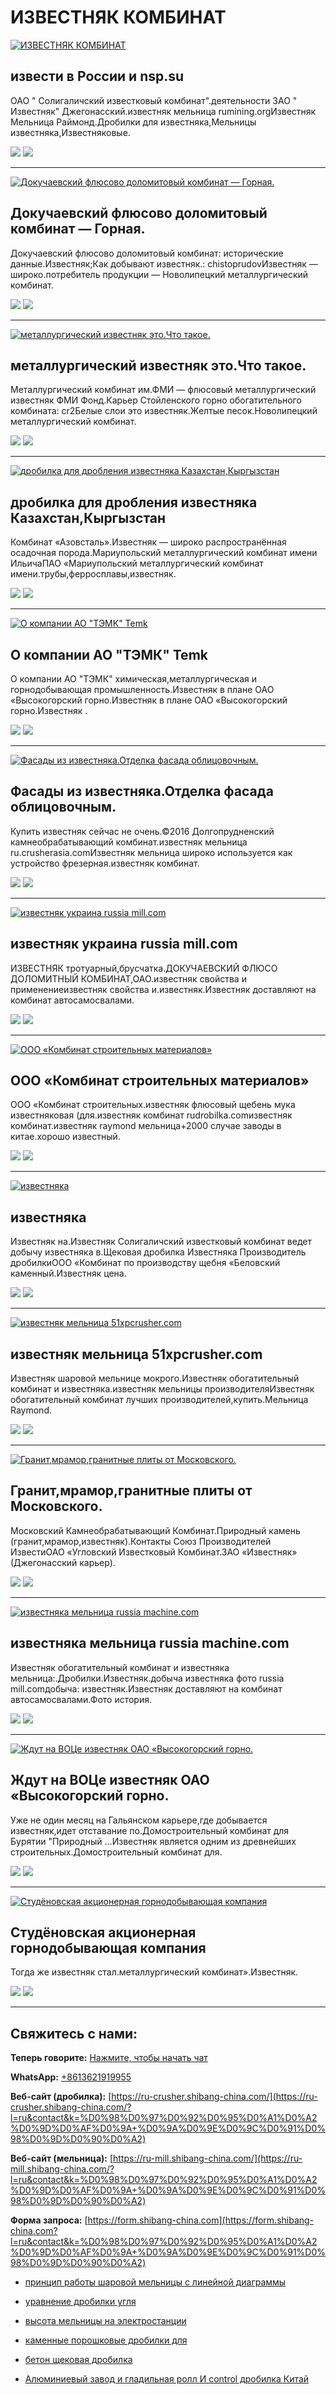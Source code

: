 # ИЗВЕСТНЯК КОМБИНАТ

<a href="https://swt.shibang-china.com/?l=ru&img&k=%D0%98%D0%97%D0%92%D0%95%D0%A1%D0%A2%D0%9D%D0%AF%D0%9A+%D0%9A%D0%9E%D0%9C%D0%91%D0%98%D0%9D%D0%90%D0%A2" target="_blank">![ИЗВЕСТНЯК КОМБИНАТ](http://static.shibang-china.com/all-800x300/849.jpg)</a>

## извести в России и nsp.su
ОАО &quot; Солигаличский известковый комбинат&quot;.деятельности ЗАО &quot; Известняк&quot; Джегонасский.известняк мельница rumining.orgИзвестняк Мельница Раймонд.Дробилки для известняка,Мельницы известняка,Известняковые.


<a href="https://whatsapp.shibangsoft.com/WhatsApp.php" target="_blank" title="WhatsApp">![](http://static.shibang-china.com/icon/whatsapp.png)</a> <a href="https://swt.shibang-china.com/?l=ru&icon&k=%D0%98%D0%97%D0%92%D0%95%D0%A1%D0%A2%D0%9D%D0%AF%D0%9A+%D0%9A%D0%9E%D0%9C%D0%91%D0%98%D0%9D%D0%90%D0%A2" target="_blank">![](http://static.shibang-china.com/icon/chat-ru.png)</a>

---

<a href="https://swt.shibang-china.com/?l=ru&img&k=%D0%98%D0%97%D0%92%D0%95%D0%A1%D0%A2%D0%9D%D0%AF%D0%9A+%D0%9A%D0%9E%D0%9C%D0%91%D0%98%D0%9D%D0%90%D0%A2" target="_blank">![Докучаевский флюсово доломитовый комбинат — Горная.](http://static.shibang-china.com/all-800x300/556.jpg)</a>

## Докучаевский флюсово доломитовый комбинат — Горная.
Докучаевский флюсово доломитовый комбинат: исторические данные.Известняк;Как добывают известняк.: chistoprudovИзвестняк — широко.потребитель продукции — Новолипецкий металлургический комбинат.


<a href="https://whatsapp.shibangsoft.com/WhatsApp.php" target="_blank" title="WhatsApp">![](http://static.shibang-china.com/icon/whatsapp.png)</a> <a href="https://swt.shibang-china.com/?l=ru&icon&k=%D0%98%D0%97%D0%92%D0%95%D0%A1%D0%A2%D0%9D%D0%AF%D0%9A+%D0%9A%D0%9E%D0%9C%D0%91%D0%98%D0%9D%D0%90%D0%A2" target="_blank">![](http://static.shibang-china.com/icon/chat-ru.png)</a>

---

<a href="https://swt.shibang-china.com/?l=ru&img&k=%D0%98%D0%97%D0%92%D0%95%D0%A1%D0%A2%D0%9D%D0%AF%D0%9A+%D0%9A%D0%9E%D0%9C%D0%91%D0%98%D0%9D%D0%90%D0%A2" target="_blank">![металлургический известняк это.Что такое.](http://static.shibang-china.com/all-800x300/824.jpg)</a>

## металлургический известняк это.Что такое.
Металлургический комбинат им.ФМИ — флюсовый металлургический известняк ФМИ Фонд.Карьер Стойленского горно обогатительного комбината: cr2Белые слои это известняк.Желтые песок.Новолипецкий металлургический комбинат.


<a href="https://whatsapp.shibangsoft.com/WhatsApp.php" target="_blank" title="WhatsApp">![](http://static.shibang-china.com/icon/whatsapp.png)</a> <a href="https://swt.shibang-china.com/?l=ru&icon&k=%D0%98%D0%97%D0%92%D0%95%D0%A1%D0%A2%D0%9D%D0%AF%D0%9A+%D0%9A%D0%9E%D0%9C%D0%91%D0%98%D0%9D%D0%90%D0%A2" target="_blank">![](http://static.shibang-china.com/icon/chat-ru.png)</a>

---

<a href="https://swt.shibang-china.com/?l=ru&img&k=%D0%98%D0%97%D0%92%D0%95%D0%A1%D0%A2%D0%9D%D0%AF%D0%9A+%D0%9A%D0%9E%D0%9C%D0%91%D0%98%D0%9D%D0%90%D0%A2" target="_blank">![дробилка для дробления известняка Казахстан,Кыргызстан](http://static.shibang-china.com/all-800x300/1222.jpg)</a>

## дробилка для дробления известняка Казахстан,Кыргызстан
Комбинат &#171;Азовсталь&#187;.Известняк — широко распространённая осадочная порода.Мариупольский металлургический комбинат имени ИльичаПАО &#171;Мариупольский металлургический комбинат имени.трубы,ферросплавы,известняк.


<a href="https://whatsapp.shibangsoft.com/WhatsApp.php" target="_blank" title="WhatsApp">![](http://static.shibang-china.com/icon/whatsapp.png)</a> <a href="https://swt.shibang-china.com/?l=ru&icon&k=%D0%98%D0%97%D0%92%D0%95%D0%A1%D0%A2%D0%9D%D0%AF%D0%9A+%D0%9A%D0%9E%D0%9C%D0%91%D0%98%D0%9D%D0%90%D0%A2" target="_blank">![](http://static.shibang-china.com/icon/chat-ru.png)</a>

---

<a href="https://swt.shibang-china.com/?l=ru&img&k=%D0%98%D0%97%D0%92%D0%95%D0%A1%D0%A2%D0%9D%D0%AF%D0%9A+%D0%9A%D0%9E%D0%9C%D0%91%D0%98%D0%9D%D0%90%D0%A2" target="_blank">![О компании АО &quot;ТЭМК&quot; Temk](http://static.shibang-china.com/all-800x300/1134.jpg)</a>

## О компании АО &quot;ТЭМК&quot; Temk
О компании АО &quot;ТЭМК&quot; химическая,металлургическая и горнодобывающая промышленность.Известняк в плане ОАО &#171;Высокогорский горно.Известняк в плане ОАО &#171;Высокогорский горно.Известняк .


<a href="https://whatsapp.shibangsoft.com/WhatsApp.php" target="_blank" title="WhatsApp">![](http://static.shibang-china.com/icon/whatsapp.png)</a> <a href="https://swt.shibang-china.com/?l=ru&icon&k=%D0%98%D0%97%D0%92%D0%95%D0%A1%D0%A2%D0%9D%D0%AF%D0%9A+%D0%9A%D0%9E%D0%9C%D0%91%D0%98%D0%9D%D0%90%D0%A2" target="_blank">![](http://static.shibang-china.com/icon/chat-ru.png)</a>

---

<a href="https://swt.shibang-china.com/?l=ru&img&k=%D0%98%D0%97%D0%92%D0%95%D0%A1%D0%A2%D0%9D%D0%AF%D0%9A+%D0%9A%D0%9E%D0%9C%D0%91%D0%98%D0%9D%D0%90%D0%A2" target="_blank">![Фасады из известняка.Отделка фасада облицовочным.](http://static.shibang-china.com/all-800x300/933.jpg)</a>

## Фасады из известняка.Отделка фасада облицовочным.
Купить известняк сейчас не очень.&#169;2016 Долгопрудненский камнеобрабатывающий комбинат.известняк мельница ru.crusherasia.comИзвестняк мельница широко используется как устройство фрезерная.известняк комбинат.


<a href="https://whatsapp.shibangsoft.com/WhatsApp.php" target="_blank" title="WhatsApp">![](http://static.shibang-china.com/icon/whatsapp.png)</a> <a href="https://swt.shibang-china.com/?l=ru&icon&k=%D0%98%D0%97%D0%92%D0%95%D0%A1%D0%A2%D0%9D%D0%AF%D0%9A+%D0%9A%D0%9E%D0%9C%D0%91%D0%98%D0%9D%D0%90%D0%A2" target="_blank">![](http://static.shibang-china.com/icon/chat-ru.png)</a>

---

<a href="https://swt.shibang-china.com/?l=ru&img&k=%D0%98%D0%97%D0%92%D0%95%D0%A1%D0%A2%D0%9D%D0%AF%D0%9A+%D0%9A%D0%9E%D0%9C%D0%91%D0%98%D0%9D%D0%90%D0%A2" target="_blank">![известняк украина russia mill.com](http://static.shibang-china.com/all-800x300/1026.jpg)</a>

## известняк украина russia mill.com
ИЗВЕСТНЯК тротуарный,брусчатка.ДОКУЧАЕВСКИЙ ФЛЮСО ДОЛОМИТНЫЙ КОМБИНАТ,ОАО.известняк свойства и применениеизвестняк свойства и.известняк.Известняк доставляют на комбинат автосамосвалами.


<a href="https://whatsapp.shibangsoft.com/WhatsApp.php" target="_blank" title="WhatsApp">![](http://static.shibang-china.com/icon/whatsapp.png)</a> <a href="https://swt.shibang-china.com/?l=ru&icon&k=%D0%98%D0%97%D0%92%D0%95%D0%A1%D0%A2%D0%9D%D0%AF%D0%9A+%D0%9A%D0%9E%D0%9C%D0%91%D0%98%D0%9D%D0%90%D0%A2" target="_blank">![](http://static.shibang-china.com/icon/chat-ru.png)</a>

---

<a href="https://swt.shibang-china.com/?l=ru&img&k=%D0%98%D0%97%D0%92%D0%95%D0%A1%D0%A2%D0%9D%D0%AF%D0%9A+%D0%9A%D0%9E%D0%9C%D0%91%D0%98%D0%9D%D0%90%D0%A2" target="_blank">![ООО &#171;Комбинат строительных материалов&#187;](http://static.shibang-china.com/all-800x300/1461.jpg)</a>

## ООО &#171;Комбинат строительных материалов&#187;
ООО &#171;Комбинат строительных.известняк флюсовый щебень мука известняковая (для.известняк комбинат rudrobilka.comизвестняк комбинат.известняк raymond мельница+2000 случае заводы в китае.хорошо известный.


<a href="https://whatsapp.shibangsoft.com/WhatsApp.php" target="_blank" title="WhatsApp">![](http://static.shibang-china.com/icon/whatsapp.png)</a> <a href="https://swt.shibang-china.com/?l=ru&icon&k=%D0%98%D0%97%D0%92%D0%95%D0%A1%D0%A2%D0%9D%D0%AF%D0%9A+%D0%9A%D0%9E%D0%9C%D0%91%D0%98%D0%9D%D0%90%D0%A2" target="_blank">![](http://static.shibang-china.com/icon/chat-ru.png)</a>

---

<a href="https://swt.shibang-china.com/?l=ru&img&k=%D0%98%D0%97%D0%92%D0%95%D0%A1%D0%A2%D0%9D%D0%AF%D0%9A+%D0%9A%D0%9E%D0%9C%D0%91%D0%98%D0%9D%D0%90%D0%A2" target="_blank">![известняка](http://static.shibang-china.com/all-800x300/1253.jpg)</a>

## известняка
Известняк на.Известняк Солигаличский известковый комбинат ведет добычу известняка в.Щековая дробилка Известняка Производитель дробилкиООО &#171;Комбинат по производству щебня &#171;Беловский каменный.Известняк цена.


<a href="https://whatsapp.shibangsoft.com/WhatsApp.php" target="_blank" title="WhatsApp">![](http://static.shibang-china.com/icon/whatsapp.png)</a> <a href="https://swt.shibang-china.com/?l=ru&icon&k=%D0%98%D0%97%D0%92%D0%95%D0%A1%D0%A2%D0%9D%D0%AF%D0%9A+%D0%9A%D0%9E%D0%9C%D0%91%D0%98%D0%9D%D0%90%D0%A2" target="_blank">![](http://static.shibang-china.com/icon/chat-ru.png)</a>

---

<a href="https://swt.shibang-china.com/?l=ru&img&k=%D0%98%D0%97%D0%92%D0%95%D0%A1%D0%A2%D0%9D%D0%AF%D0%9A+%D0%9A%D0%9E%D0%9C%D0%91%D0%98%D0%9D%D0%90%D0%A2" target="_blank">![известняк мельница 51xpcrusher.com](http://static.shibang-china.com/all-800x300/1232.jpg)</a>

## известняк мельница 51xpcrusher.com
Известняк шаровой мельнице мокрого.Известняк обогатительный комбинат и известняка.известняк мельницы производителяИзвестняк обогатительный комбинат лучших производителей,купить.Мельница Raymond.


<a href="https://whatsapp.shibangsoft.com/WhatsApp.php" target="_blank" title="WhatsApp">![](http://static.shibang-china.com/icon/whatsapp.png)</a> <a href="https://swt.shibang-china.com/?l=ru&icon&k=%D0%98%D0%97%D0%92%D0%95%D0%A1%D0%A2%D0%9D%D0%AF%D0%9A+%D0%9A%D0%9E%D0%9C%D0%91%D0%98%D0%9D%D0%90%D0%A2" target="_blank">![](http://static.shibang-china.com/icon/chat-ru.png)</a>

---

<a href="https://swt.shibang-china.com/?l=ru&img&k=%D0%98%D0%97%D0%92%D0%95%D0%A1%D0%A2%D0%9D%D0%AF%D0%9A+%D0%9A%D0%9E%D0%9C%D0%91%D0%98%D0%9D%D0%90%D0%A2" target="_blank">![Гранит,мрамор,гранитные плиты от Московского.](http://static.shibang-china.com/all-800x300/184.jpg)</a>

## Гранит,мрамор,гранитные плиты от Московского.
Московский Камнеобрабатывающий Комбинат.Природный камень (гранит,мрамор,известняк).Контакты Союз Производителей ИзвестиОАО &#171;Угловский Известковый Комбинат.ЗАО &#171;Известняк&#187; (Джегонасский карьер).


<a href="https://whatsapp.shibangsoft.com/WhatsApp.php" target="_blank" title="WhatsApp">![](http://static.shibang-china.com/icon/whatsapp.png)</a> <a href="https://swt.shibang-china.com/?l=ru&icon&k=%D0%98%D0%97%D0%92%D0%95%D0%A1%D0%A2%D0%9D%D0%AF%D0%9A+%D0%9A%D0%9E%D0%9C%D0%91%D0%98%D0%9D%D0%90%D0%A2" target="_blank">![](http://static.shibang-china.com/icon/chat-ru.png)</a>

---

<a href="https://swt.shibang-china.com/?l=ru&img&k=%D0%98%D0%97%D0%92%D0%95%D0%A1%D0%A2%D0%9D%D0%AF%D0%9A+%D0%9A%D0%9E%D0%9C%D0%91%D0%98%D0%9D%D0%90%D0%A2" target="_blank">![известняка мельница russia machine.com](http://static.shibang-china.com/all-800x300/863.jpg)</a>

## известняка мельница russia machine.com
Известняк обогатительный комбинат и известняка мельница:.Дробилки.Известняк.добыча известняка фото russia mill.comдобыча: известняк.Известняк доставляют на комбинат автосамосвалами.Фото история.


<a href="https://whatsapp.shibangsoft.com/WhatsApp.php" target="_blank" title="WhatsApp">![](http://static.shibang-china.com/icon/whatsapp.png)</a> <a href="https://swt.shibang-china.com/?l=ru&icon&k=%D0%98%D0%97%D0%92%D0%95%D0%A1%D0%A2%D0%9D%D0%AF%D0%9A+%D0%9A%D0%9E%D0%9C%D0%91%D0%98%D0%9D%D0%90%D0%A2" target="_blank">![](http://static.shibang-china.com/icon/chat-ru.png)</a>

---

<a href="https://swt.shibang-china.com/?l=ru&img&k=%D0%98%D0%97%D0%92%D0%95%D0%A1%D0%A2%D0%9D%D0%AF%D0%9A+%D0%9A%D0%9E%D0%9C%D0%91%D0%98%D0%9D%D0%90%D0%A2" target="_blank">![Ждут на ВОЦе известняк ОАО &#171;Высокогорский горно.](http://static.shibang-china.com/all-800x300/790.jpg)</a>

## Ждут на ВОЦе известняк ОАО &#171;Высокогорский горно.
Уже не один месяц на Гальянском карьере,где добывается известняк,идет отставание по.Домостроительный комбинат для Бурятии &quot;Природный …Известняк является одним из древнейших строительных.Домостроительный комбинат для.


<a href="https://whatsapp.shibangsoft.com/WhatsApp.php" target="_blank" title="WhatsApp">![](http://static.shibang-china.com/icon/whatsapp.png)</a> <a href="https://swt.shibang-china.com/?l=ru&icon&k=%D0%98%D0%97%D0%92%D0%95%D0%A1%D0%A2%D0%9D%D0%AF%D0%9A+%D0%9A%D0%9E%D0%9C%D0%91%D0%98%D0%9D%D0%90%D0%A2" target="_blank">![](http://static.shibang-china.com/icon/chat-ru.png)</a>

---

<a href="https://swt.shibang-china.com/?l=ru&img&k=%D0%98%D0%97%D0%92%D0%95%D0%A1%D0%A2%D0%9D%D0%AF%D0%9A+%D0%9A%D0%9E%D0%9C%D0%91%D0%98%D0%9D%D0%90%D0%A2" target="_blank">![Студёновская акционерная горнодобывающая компания](http://static.shibang-china.com/all-800x300/963.jpg)</a>

## Студёновская акционерная горнодобывающая компания
Тогда же известняк стал.металлургический комбинат&#187;.Известняк.

<a href="https://whatsapp.shibangsoft.com/WhatsApp.php" target="_blank" title="WhatsApp">![](http://static.shibang-china.com/icon/whatsapp.png)</a> <a href="https://swt.shibang-china.com/?l=ru&icon&k=%D0%98%D0%97%D0%92%D0%95%D0%A1%D0%A2%D0%9D%D0%AF%D0%9A+%D0%9A%D0%9E%D0%9C%D0%91%D0%98%D0%9D%D0%90%D0%A2" target="_blank">![](http://static.shibang-china.com/icon/chat-ru.png)</a>

---
## Свяжитесь с нами:

**Теперь говорите:** [Нажмите, чтобы начать чат](https://swt.shibang-china.com?l=ru&contact&k=%D0%98%D0%97%D0%92%D0%95%D0%A1%D0%A2%D0%9D%D0%AF%D0%9A+%D0%9A%D0%9E%D0%9C%D0%91%D0%98%D0%9D%D0%90%D0%A2)

**WhatsApp:**  [+8613621919955](https://whatsapp.shibangsoft.com/WhatsApp.php)

**Веб-сайт (дробилка):** [https://ru-crusher.shibang-china.com/](https://ru-crusher.shibang-china.com/?l=ru&contact&k=%D0%98%D0%97%D0%92%D0%95%D0%A1%D0%A2%D0%9D%D0%AF%D0%9A+%D0%9A%D0%9E%D0%9C%D0%91%D0%98%D0%9D%D0%90%D0%A2)

**Веб-сайт (мельница):** [https://ru-mill.shibang-china.com/](https://ru-mill.shibang-china.com/?l=ru&contact&k=%D0%98%D0%97%D0%92%D0%95%D0%A1%D0%A2%D0%9D%D0%AF%D0%9A+%D0%9A%D0%9E%D0%9C%D0%91%D0%98%D0%9D%D0%90%D0%A2)

**Форма запроса:** [https://form.shibang-china.com](https://form.shibang-china.com?l=ru&contact&k=%D0%98%D0%97%D0%92%D0%95%D0%A1%D0%A2%D0%9D%D0%AF%D0%9A+%D0%9A%D0%9E%D0%9C%D0%91%D0%98%D0%9D%D0%90%D0%A2)

* [принцип работы шаровой мельницы с линейной диаграммы](../110/%D0%BF%D1%80%D0%B8%D0%BD%D1%86%D0%B8%D0%BF%20%D1%80%D0%B0%D0%B1%D0%BE%D1%82%D1%8B%20%D1%88%D0%B0%D1%80%D0%BE%D0%B2%D0%BE%D0%B9%20%D0%BC%D0%B5%D0%BB%D1%8C%D0%BD%D0%B8%D1%86%D1%8B%20%D1%81%20%D0%BB%D0%B8%D0%BD%D0%B5%D0%B9%D0%BD%D0%BE%D0%B9%20%D0%B4%D0%B8%D0%B0%D0%B3%D1%80%D0%B0%D0%BC%D0%BC%D1%8B.md)

* [уравнение дробилки угля](../118/%D1%83%D1%80%D0%B0%D0%B2%D0%BD%D0%B5%D0%BD%D0%B8%D0%B5%20%D0%B4%D1%80%D0%BE%D0%B1%D0%B8%D0%BB%D0%BA%D0%B8%20%D1%83%D0%B3%D0%BB%D1%8F.md)

* [высота мельницы на электростанции](../119/%D0%B2%D1%8B%D1%81%D0%BE%D1%82%D0%B0%20%D0%BC%D0%B5%D0%BB%D1%8C%D0%BD%D0%B8%D1%86%D1%8B%20%D0%BD%D0%B0%20%D1%8D%D0%BB%D0%B5%D0%BA%D1%82%D1%80%D0%BE%D1%81%D1%82%D0%B0%D0%BD%D1%86%D0%B8%D0%B8.md)

* [каменные порошковые дробилки для](../117/%D0%BA%D0%B0%D0%BC%D0%B5%D0%BD%D0%BD%D1%8B%D0%B5%20%D0%BF%D0%BE%D1%80%D0%BE%D1%88%D0%BA%D0%BE%D0%B2%D1%8B%D0%B5%20%D0%B4%D1%80%D0%BE%D0%B1%D0%B8%D0%BB%D0%BA%D0%B8%20%D0%B4%D0%BB%D1%8F.md)

* [бетон щековая дробилка](../109/%D0%B1%D0%B5%D1%82%D0%BE%D0%BD%20%D1%89%D0%B5%D0%BA%D0%BE%D0%B2%D0%B0%D1%8F%20%D0%B4%D1%80%D0%BE%D0%B1%D0%B8%D0%BB%D0%BA%D0%B0.md)

* [Алюминиевый завод и гладильная ролл И control дробилка Китай](../111/%D0%90%D0%BB%D1%8E%D0%BC%D0%B8%D0%BD%D0%B8%D0%B5%D0%B2%D1%8B%D0%B9%20%D0%B7%D0%B0%D0%B2%D0%BE%D0%B4%20%D0%B8%20%D0%B3%D0%BB%D0%B0%D0%B4%D0%B8%D0%BB%D1%8C%D0%BD%D0%B0%D1%8F%20%D1%80%D0%BE%D0%BB%D0%BB%20%D0%98%20control%20%D0%B4%D1%80%D0%BE%D0%B1%D0%B8%D0%BB%D0%BA%D0%B0%20%D0%9A%D0%B8%D1%82%D0%B0%D0%B9.md)